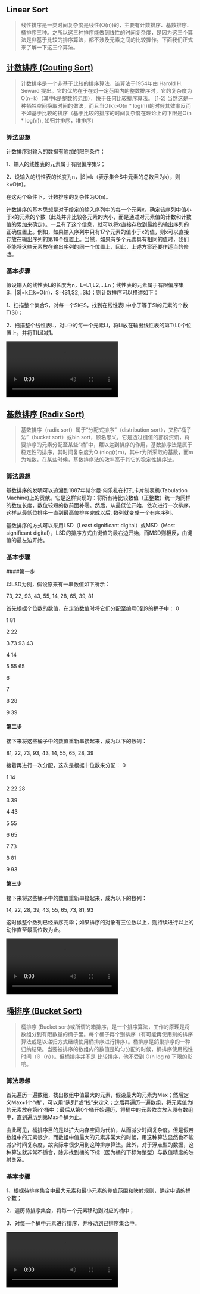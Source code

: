 ## Linear Sort

> 线性排序是一类时间复杂度是线性(O(n))的，主要有计数排序、基数排序、桶排序三种。之所以这三种排序能做到线性的时间复杂度，是因为这三个算法是非基于比较的排序算法，都不涉及元素之间的比较操作。下面我们正式来了解一下这三个算法。

## <A HREF="#Couting_Sort">计数排序 (Couting Sort)</A>

> 计数排序是一个非基于比较的排序算法，该算法于1954年由 Harold H. Seward 提出。它的优势在于在对一定范围内的整数排序时，它的复杂度为Ο(n+k)（其中k是整数的范围），快于任何比较排序算法。 [1-2]  当然这是一种牺牲空间换取时间的做法，而且当O(k)>O(n * log(n))的时候其效率反而不如基于比较的排序（基于比较的排序的时间复杂度在理论上的下限是O(n * log(n)), 如归并排序，堆排序）

### 算法思想

计数排序对输入的数据有附加的限制条件：

1、输入的线性表的元素属于有限偏序集S；

2、设输入的线性表的长度为n，|S|=k（表示集合S中元素的总数目为k），则k=O(n)。

在这两个条件下，计数排序的复杂性为O(n)。

计数排序的基本思想是对于给定的输入序列中的每一个元素x，确定该序列中值小于x的元素的个数（此处并非比较各元素的大小，而是通过对元素值的计数和计数值的累加来确定）。一旦有了这个信息，就可以将x直接存放到最终的输出序列的正确位置上。例如，如果输入序列中只有17个元素的值小于x的值，则x可以直接存放在输出序列的第18个位置上。当然，如果有多个元素具有相同的值时，我们不能将这些元素放在输出序列的同一个位置上，因此，上述方案还要作适当的修改。

### 基本步骤

假设输入的线性表L的长度为n，L=L1,L2,..,Ln；线性表的元素属于有限偏序集S，|S|=k且k=O(n)，S={S1,S2,..Sk}；则计数排序可以描述如下：

1、扫描整个集合S，对每一个Si∈S，找到在线性表L中小于等于Si的元素的个数T(Si)；

2、扫描整个线性表L，对L中的每一个元素Li，将Li放在输出线性表的第T(Li)个位置上，并将T(Li)减1。


![Tree](../../../res/Sort/Linear_Sort/CountSort.mov)

## <A HREF="#Radix_Sort">基数排序 (Radix Sort)</A>

>基数排序（radix sort）属于“分配式排序”（distribution sort），又称“桶子法”（bucket sort）或bin sort，顾名思义，它是透过键值的部份资讯，将要排序的元素分配至某些“桶”中，藉以达到排序的作用，基数排序法是属于稳定性的排序，其时间复杂度为O (nlog(r)m)，其中r为所采取的基数，而m为堆数，在某些时候，基数排序法的效率高于其它的稳定性排序法。

### 算法思想

基数排序的发明可以追溯到1887年赫尔曼·何乐礼在打孔卡片制表机(Tabulation Machine)上的贡献。它是这样实现的：将所有待比较数值（正整数）统一为同样的数位长度，数位较短的数前面补零。然后，从最低位开始，依次进行一次排序。这样从最低位排序一直到最高位排序完成以后, 数列就变成一个有序序列。

基数排序的方式可以采用LSD（Least significant digital）或MSD（Most significant digital），LSD的排序方式由键值的最右边开始，而MSD则相反，由键值的最左边开始。

### 基本步骤

####第一步

以LSD为例，假设原来有一串数值如下所示：

73, 22, 93, 43, 55, 14, 28, 65, 39, 81

首先根据个位数的数值，在走访数值时将它们分配至编号0到9的桶子中：
0

1 81

2 22

3 73 93 43

4 14

5 55 65

6

7

8 28

9 39

#### 第二步
接下来将这些桶子中的数值重新串接起来，成为以下的数列：

81, 22, 73, 93, 43, 14, 55, 65, 28, 39

接着再进行一次分配，这次是根据十位数来分配：
0

1 14

2 22 28

3 39

4 43

5 55

6 65

7 73

8 81

9 93

#### 第三步

接下来将这些桶子中的数值重新串接起来，成为以下的数列：

14, 22, 28, 39, 43, 55, 65, 73, 81, 93

这时候整个数列已经排序完毕；如果排序的对象有三位数以上，则持续进行以上的动作直至最高位数为止。


![Tree](../../../res/Sort/Linear_Sort/RadixSort.mov)

## <A HREF="#Bucket_Sort">桶排序 (Bucket Sort)</A>

> 桶排序 (Bucket sort)或所谓的箱排序，是一个排序算法，工作的原理是将数组分到有限数量的桶子里。每个桶子再个别排序（有可能再使用别的排序算法或是以递归方式继续使用桶排序进行排序）。桶排序是鸽巢排序的一种归纳结果。当要被排序的数组内的数值是均匀分配的时候，桶排序使用线性时间（Θ（n））。但桶排序并不是 比较排序，他不受到 O(n log n) 下限的影响。

### 算法思想

首先遍历一遍数组，找出数组中值最大的元素，假设最大的元素为Max；然后定义Max+1个“桶”，可以用“队列”或“栈”来定义；之后再遍历一遍数组，将元素值为i的元素放在第i个桶中；最后从第0个桶开始遍历，将桶中的元素依次放入原有数组中，直到遍历到第Max个桶为止。

由此可见，桶排序目的是以扩大内存空间为代价，从而减少时间复杂度。但是假若数组中的元素很少，而数组中值最大的元素非常大的时候，用这种算法显然也不能减少时间复杂度，故实际中很少用到这种排序算法。此外，对于浮点型的数据，这种算法就非常不适合，除非找到桶的下标（因为桶的下标为整型）与数值精度的映射关系。

### 基本步骤

1、根据待排序集合中最大元素和最小元素的差值范围和映射规则，确定申请的桶个数；

2、遍历待排序集合，将每一个元素移动到对应的桶中；

3、对每一个桶中元素进行排序，并移动到已排序集合中。


![Tree](../../../res/Sort/Linear_Sort/BucketSort.mov)
